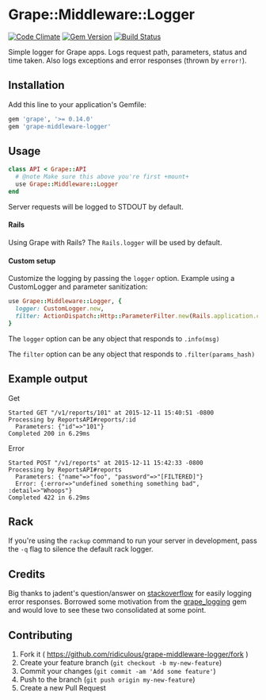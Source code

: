 # Grape::Middleware::Logger
[![Code Climate](https://codeclimate.com/github/ridiculous/grape-middleware-logger/badges/gpa.svg)](https://codeclimate.com/github/ridiculous/grape-middleware-logger) [![Gem Version](https://badge.fury.io/rb/grape-middleware-logger.svg)](http://badge.fury.io/rb/grape-middleware-logger)
[![Build Status](https://travis-ci.org/ridiculous/grape-middleware-logger.svg)](https://travis-ci.org/ridiculous/grape-middleware-logger)

Simple logger for Grape apps. Logs request path, parameters, status and time taken. Also logs exceptions and error responses (thrown by `error!`).

## Installation

Add this line to your application's Gemfile:

```ruby
gem 'grape', '>= 0.14.0'
gem 'grape-middleware-logger'
```

## Usage
```ruby
class API < Grape::API
  # @note Make sure this above you're first +mount+
  use Grape::Middleware::Logger
end
```

Server requests will be logged to STDOUT by default.

#### Rails
Using Grape with Rails? The `Rails.logger` will be used by default.

#### Custom setup
Customize the logging by passing the `logger` option. Example using a CustomLogger and parameter sanitization:
```ruby
use Grape::Middleware::Logger, {
  logger: CustomLogger.new,
  filter: ActionDispatch::Http::ParameterFilter.new(Rails.application.config.filter_parameters)
}
```
The `logger` option can be any object that responds to `.info(msg)`

The `filter` option can be any object that responds to `.filter(params_hash)`

## Example output
Get
```
Started GET "/v1/reports/101" at 2015-12-11 15:40:51 -0800
Processing by ReportsAPI#reports/:id
  Parameters: {"id"=>"101"}
Completed 200 in 6.29ms
```
Error
```
Started POST "/v1/reports" at 2015-12-11 15:42:33 -0800
Processing by ReportsAPI#reports
  Parameters: {"name"=>"foo", "password"=>"[FILTERED]"}
  Error: {:error=>"undefined something something bad", :detail=>"Whoops"}
Completed 422 in 6.29ms
```

## Rack

If you're using the `rackup` command to run your server in development, pass the `-q` flag to silence the default rack logger.

## Credits

Big thanks to jadent's question/answer on [stackoverflow](http://stackoverflow.com/questions/25048163/grape-using-error-and-grapemiddleware-after-callback)
for easily logging error responses. Borrowed some motivation from the [grape_logging](https://github.com/aserafin/grape_logging) gem
and would love to see these two consolidated at some point.

## Contributing

1. Fork it ( https://github.com/ridiculous/grape-middleware-logger/fork )
2. Create your feature branch (`git checkout -b my-new-feature`)
3. Commit your changes (`git commit -am 'Add some feature'`)
4. Push to the branch (`git push origin my-new-feature`)
5. Create a new Pull Request
